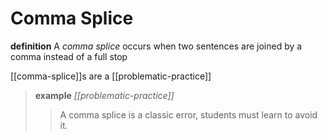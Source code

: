 # Comma Splice

**definition** A _comma splice_ occurs when two sentences are joined by a comma instead of a full stop

[[comma-splice]]s are a [[problematic-practice]]

> **example** _[[problematic-practice]]_
>
> > A comma splice is a classic error, students must learn to avoid it.
